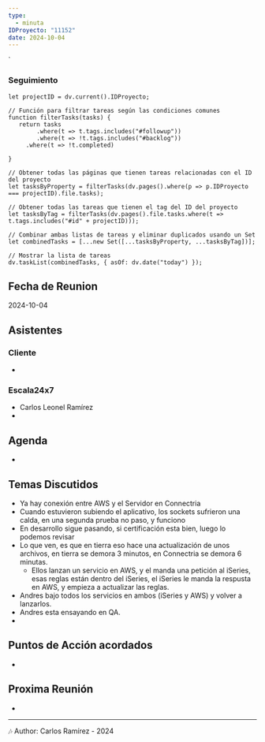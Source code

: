 ```yaml
---
type:
  - minuta
IDProyecto: "11152"
date: 2024-10-04
---
```

`

### Seguimiento

```dataviewjs
let projectID = dv.current().IDProyecto;

// Función para filtrar tareas según las condiciones comunes
function filterTasks(tasks) {
   return tasks
        .where(t => t.tags.includes("#followup"))
        .where(t => !t.tags.includes("#backlog"))
     .where(t => !t.completed)
        
}

// Obtener todas las páginas que tienen tareas relacionadas con el ID del proyecto
let tasksByProperty = filterTasks(dv.pages().where(p => p.IDProyecto === projectID).file.tasks);

// Obtener todas las tareas que tienen el tag del ID del proyecto
let tasksByTag = filterTasks(dv.pages().file.tasks.where(t => t.tags.includes("#id" + projectID)));

// Combinar ambas listas de tareas y eliminar duplicados usando un Set
let combinedTasks = [...new Set([...tasksByProperty, ...tasksByTag])];

// Mostrar la lista de tareas
dv.taskList(combinedTasks, { asOf: dv.date("today") });
 ```
## Fecha de Reunion
2024-10-04

## Asistentes

### Cliente
* 
### Escala24x7
- Carlos Leonel Ramírez
-  

## Agenda
* 
## Temas Discutidos
*  Ya hay conexión entre AWS y el Servidor en Connectria
* Cuando estuvieron subiendo el aplicativo, los sockets sufrieron una calda, en una segunda prueba no paso, y funciono
* En desarrollo sigue pasando, si certificación esta bien, luego lo podemos revisar
* Lo que ven, es que en tierra eso hace una actualización de unos archivos, en tierra se demora 3 minutos, en Connectria se demora 6 minutas.
	* Ellos lanzan un servicio en AWS, y el manda una petición al iSeries, esas reglas están dentro del iSeries, el iSeries le manda la respusta en AWS, y empieza a actualizar las reglas.
* Andres bajo todos los servicios en ambos (iSeries y AWS) y volver a lanzarlos.
* Andres esta ensayando en QA.
* 

## Puntos de Acción acordados
- 

## Proxima Reunión
*   

---
🎶
Author: Carlos Ramírez - 2024
